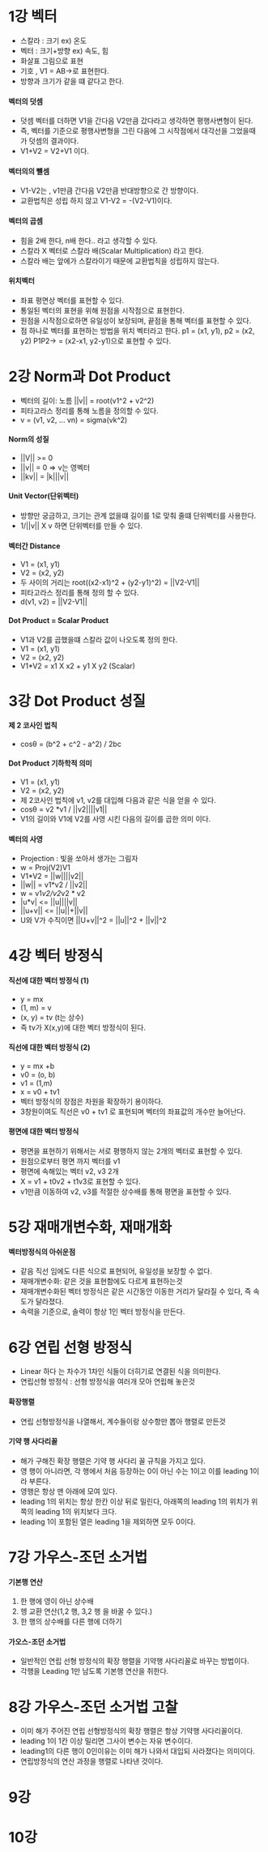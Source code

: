 # 1강 벡터 
- 스칼라 : 크기 ex) 온도
- 벡터 : 크기+방향 ex) 속도, 힘
- 화살표 그림으로 표현
- 기호 , V1 = AB->로 표현한다.
- 방향과 크기가 같을 떄 같다고 한다.

#### 벡터의 덧셈
- 덧셈 벡터를 더하면 V1을 간다음 V2만큼 갔다라고 생각하면 평행사변형이 된다.
- 즉, 벡터를 기준으로 평행사변형을 그린 다음에 그 시작점에서 대각선을 그었을때 가 덧셈의 결과이다.
- V1+V2 = V2+V1 이다.

#### 벡터의의 뺼셈
- V1-V2는 , v1만큼 간다음 V2만큼 반대방향으로 간 방향이다.
- 교환법칙은 성립 하지 않고 V1-V2 = -(V2-V1)이다.

#### 벡터의 곱셈
- 힘을 2배 한다, n배 한다.. 라고 생각할 수 있다. 
- 스칼라 X 벡터로 스칼라 배(Scalar Multiplication) 라고 한다.
- 스칼라 배는 앞에가 스칼라이기 때문에 교환법칙을 성립하지 않는다.

#### 위치벡터
- 좌표 평면상 벡터를 표현할 수 있다.
- 통일된 벡터의 표현을 위해 원점을 시작점으로 표현한다.
- 원점을 시작점으로하면 유일성이 보장되며, 끝점을 통해 벡터를 표현할 수 있다.
- 점 하나로 벡터를 표현하는 방법을 위치 벡터라고 한다.
p1 = (x1, y1), p2 = (x2, y2)
P1P2-> = (x2-x1, y2-y1)으로 표현할 수 있다.

# 2강 Norm과 Dot Product
- 벡터의 길이: 노름 ||v|| = root(v1^2 + v2^2)
- 피타고라스 정리를 통해 노름을 정의할 수 있다.
- v = (v1, v2, ... vn) = sigma(vk^2)

#### Norm의 성질
- ||V|| >= 0
- ||v|| = 0 =>  v는 영벡터
- ||kv|| = |k|||v||

#### Unit Vector(단위벡터)
- 방향만 궁금하고, 크기는 관계 없을떄 길이를 1로 맞춰 줄떄 단위벡터를 사용한다.
- 1/||v|| X v 하면 단위벡터를 만들 수 있다.

#### 벡터간 Distance
- V1 = (x1, y1)
- V2 = (x2, y2)
- 두 사이의 거리는 root((x2-x1)^2 + (y2-y1)^2) = ||V2-V1||
- 피타고라스 정리를 통해 정의 할 수 있다.
- d(v1, v2) = ||V2-V1||

#### Dot Product = Scalar Product
- V1과 V2를 곱했을떄 스칼라 값이 나오도록 정의 한다.
- V1 = (x1, y1)
- V2 = (x2, y2)
- V1*V2 = x1 X x2 + y1 X y2 (Scalar)

# 3강 Dot Product 성질

#### 제 2 코사인 법칙
- cosθ = (b^2 + c^2 - a^2) / 2bc

#### Dot Product 기하학적 의미
- V1 = (x1, y1)
- V2 = (x2, y2)
- 제 2코사인 법칙에 v1, v2를 대입해 다음과 같은 식을 얻을 수 있다.
- cosθ = v2 *v1 / ||v2||||v1||
- V1의 길이와 V1에 V2를 사영 시킨 다음의 길이를 곱한 의미 이다.

#### 벡터의 사영
- Projection : 빛을 쏘아서 생가는 그림자
- w = Proj(V2)V1
- V1*V2 = ||w||||v2||
- ||w|| = v1*v2 / ||v2||
- w = v1*v2/v2*v2 * v2
- |u*v| <= ||u||||v||
- ||u+v|| <= ||u||+||v||
- U와 V가 수직이면 ||U+v||^2 = ||u||^2 + ||v||^2

# 4강 벡터 방정식

#### 직선에 대한 벡터 방정식 (1)
- y = mx
- (1, m) = v
- (x, y) = tv (t는 상수)
- 즉 tv가 X(x,y)에 대한 벡터 방정식이 된다.

#### 직선에 대한 벡터 방정식 (2)
- y = mx +b
- v0 = (o, b)
- v1 = (1,m)
- x = v0 + tv1 
- 벡터 방정식의 장점은 차원을 확장하기 용이하다.
- 3창원이여도 직선은 v0 + tv1 로 표현되며 벡터의 좌표값의 개수만 늘어난다.

#### 평면에 대한 벡터 방정식
- 평면을 표현하기 위해서는 서로 평행하지 않는 2개의 벡터로 표현할 수 있다.
- 원점으로부터 평면 까지 벡터를 v1
- 평면에 속해있는 벡터 v2, v3 2개
- X = v1 + t0v2 + t1v3로 표현할 수 있다.
- v1만큼 이동하여 v2, v3를 적절한 상수배를 통해 평면을 표현할 수 있다. 

# 5강 재매개변수화, 재매개화

#### 벡터방정식의 아쉬운점
- 같음 직선 임에도 다른 식으로 표현되어, 유일성을 보장할 수 없다.
- 재매개변수화: 같은 것을 표현함에도 다르게 표현하는것
- 재매개변수화된 벡터 방정식은 같은 시간동안 이동한 거리가 달라질 수 있다, 즉 속도가 달라졌다. 
- 속력을 기준으로, 솔력이 항상 1인 벡터 방정식을 만든다.

# 6강 연립 선형 방정식
- Linear 하다 는 차수가 1차인 식들이 더히기로 연결된 식을 의미한다.
- 연립선형 방정식 : 선형 방정식을 여러개 모아 연립해 놓은것

#### 확장행렬
- 연립 선형방정식을 나열해서, 계수들이랑 상수항만 뽑아 행렬로 만든것

#### 기약 행 사다리꼴
- 해가 구해진 확장 행렬은 기약 행 사다리 꼴 규칙을 가지고 있다.
- 영 행이 아니라면, 각 행에서 처음 등장하는 0이 아닌 수는 1이고 이를 leading 1이라 부른다.
- 영행은 항상 맨 아래에 모여 있다.
- leading 1의 위치는 항상 한칸 이상 뒤로 밀린다, 아래쪽의 leading 1의 위치가 위쪽의 leading 1의 위치보다 크다.
- leading 1이 포함된 열은 leading 1을 제외하면 모두 0이다.

# 7강 가우스-조던 소거법

#### 기본행 연산
1) 한 행에 영이 아닌 상수배
2) 헹 교환 연산(1,2 행, 3,2 행 을 바꿀 수 있다.)
3) 한 행의 상수배를 다른 행에 더하기

#### 가오스-조던 소거법
- 일반적인 연립 선형 방정식의 확장 행렬을 기약행 사다리꼴로 바꾸는 방법이다.
- 각행을 Leading 1만 남도록 기본행 연산을 취한다.

# 8강 가우스-조던 소거법 고찰
- 이미 해가 주어진 연립 선형방정식의 확장 행렬은 항상 기약행 사다리꼴이다.
- leading 1이 1칸 이상 밀리면 그사이 변수는 자유 변수이다.
- leading1의 다른 행이 0인이유는 이미 해가 나와서 대입되 사라졌다는 의미이다.
- 연립방정식의 연산 과정을 행렬로 나타낸 것이다.

# 9강

# 10강